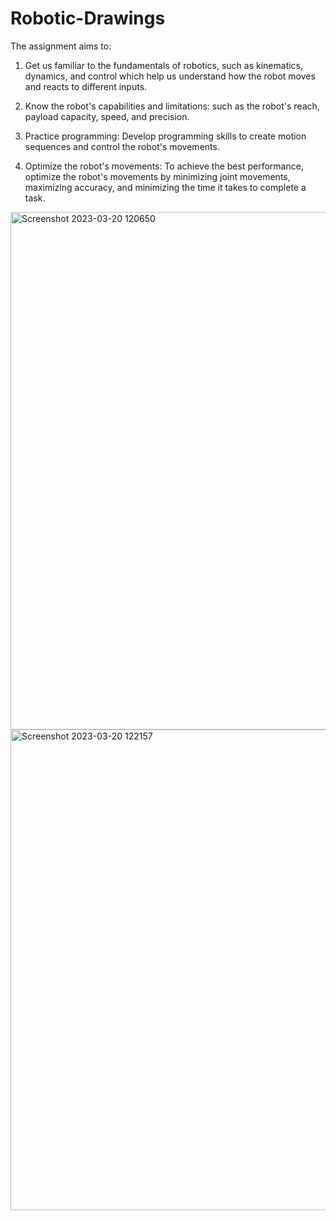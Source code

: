# Robotic-Drawings

The assignment aims to:

1. Get us familiar to the fundamentals of robotics, such as kinematics, dynamics, and control which help us understand how the robot moves and reacts to different inputs.

2. Know the robot's capabilities and limitations: such as the robot's reach, payload capacity, speed, and precision.

3. Practice programming: Develop programming skills to create motion sequences and control the robot's movements.

4. Optimize the robot's movements: To achieve the best performance, optimize the robot's movements by minimizing joint movements, maximizing accuracy, and minimizing the time it takes to complete a task.

<img width="828" alt="Screenshot 2023-03-20 120650" src="https://user-images.githubusercontent.com/62844243/226322132-1f32e9cd-55f9-44df-8249-ff46ca53ab0e.png">

<img width="769" alt="Screenshot 2023-03-20 122157" src="https://user-images.githubusercontent.com/62844243/226325470-6cdf3e42-108f-44cf-ba4a-5eee394a8ded.png">

